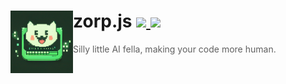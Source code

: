 <h1>
    <a href="https://github.com/zuedev/zorp.js">
        <img width="100" align="left" src="./assets/icons/original.png" />
    </a>
    zorp.js
    <a href="https://github.com/zuedev/zorp.js/blob/main/LICENSE">
        <img src="https://img.shields.io/github/license/zuedev/zorp.js?color=blue" />
    </a>
    <a href="https://github.com/zuedev/zorp.js/actions/workflows/pages/pages-build-deployment">
        <img src="https://github.com/zuedev/zorp.js/actions/workflows/pages/pages-build-deployment/badge.svg" />
    </a>
</h1>

> Silly little AI fella, making your code more human.
